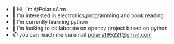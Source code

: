 - 👋 Hi, I’m @PolarisArm
- 👀 I’m interested in electronics,programming and book reading
- 🌱 I’m currently learning python
- 💞️ I’m looking to collaborate on opencv project based on python
- 📫 you can reach me via email polaris195221@gmail.com

<!---
PolarisArm/PolarisArm is a ✨ special ✨ repository because its `README.md` (this file) appears on your GitHub profile.
You can click the Preview link to take a look at your changes.
--->
